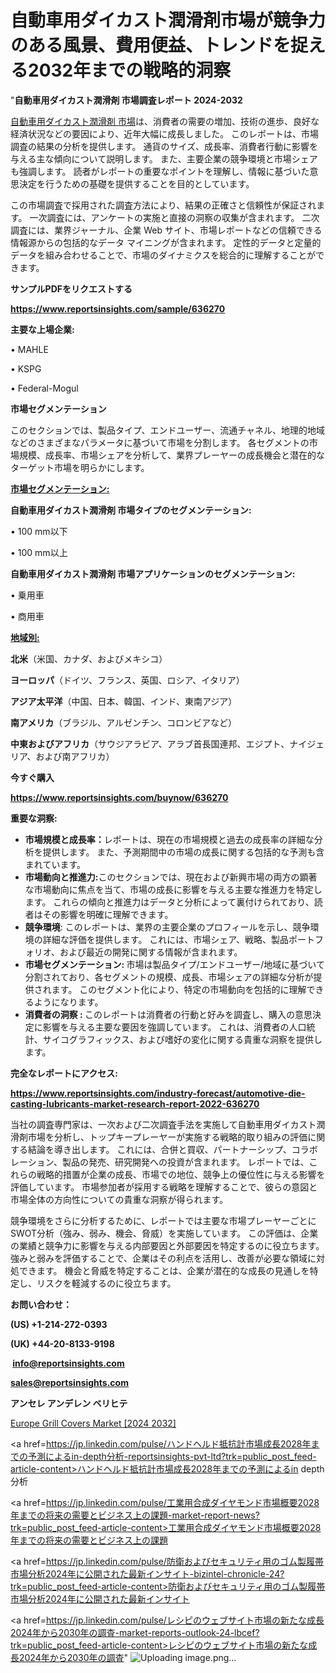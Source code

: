 # 自動車用ダイカスト潤滑剤市場が競争力のある風景、費用便益、トレンドを捉える2032年までの戦略的洞察

"<strong>自動車用ダイカスト潤滑剤 市場調査レポート 2024-2032</strong>

<a href=https://www.reportsinsights.com/sample/636270>自動車用ダイカスト潤滑剤 市場</a>は、消費者の需要の増加、技術の進歩、良好な経済状況などの要因により、近年大幅に成長しました。 このレポートは、市場調査の結果の分析を提供します。 通貨のサイズ、成長率、消費者行動に影響を与える主な傾向について説明します。 また、主要企業の競争環境と市場シェアも強調します。 読者がレポートの重要なポイントを理解し、情報に基づいた意思決定を行うための基礎を提供することを目的としています。

この市場調査で採用された調査方法により、結果の正確さと信頼性が保証されます。 一次調査には、アンケートの実施と直接の洞察の収集が含まれます。 二次調査には、業界ジャーナル、企業 Web サイト、市場レポートなどの信頼できる情報源からの包括的なデータ マイニングが含まれます。 定性的データと定量的データを組み合わせることで、市場のダイナミクスを総合的に理解することができます。

<strong><b>サンプルPDFをリクエストする</b></strong>

<a href=https://www.reportsinsights.com/sample/636270><strong><u>https://www.reportsinsights.com/sample/636270</u></strong></a>

<strong>主要な上場企業:</strong>

• MAHLE

• KSPG

• Federal-Mogul

<strong>市場セグメンテーション</strong>

このセクションでは、製品タイプ、エンドユーザー、流通チャネル、地理的地域などのさまざまなパラメータに基づいて市場を分割します。 各セグメントの市場規模、成長率、市場シェアを分析して、業界プレーヤーの成長機会と潜在的なターゲット市場を明らかにします。

<strong><u>市場セグメンテーション</u></strong><strong><u>:</u></strong>

<strong>自動車用ダイカスト潤滑剤 市場タイプのセグメンテーション:</strong>

• 100 mm以下

• 100 mm以上

<strong>自動車用ダイカスト潤滑剤 市場アプリケーションのセグメンテーション:</strong>

• 乗用車

• 商用車

<strong><u>地域別</u></strong><strong><u>:</u></strong>

<strong>北米</strong>（米国、カナダ、およびメキシコ）

<strong>ヨーロッパ</strong>（ドイツ、フランス、英国、ロシア、イタリア）

<strong>アジア太平洋</strong>（中国、日本、韓国、インド、東南アジア）

<strong>南アメリカ</strong>（ブラジル、アルゼンチン、コロンビアなど）

<strong>中東およびアフリカ</strong>（サウジアラビア、アラブ首長国連邦、エジプト、ナイジェリア、および南アフリカ）

<strong>今すぐ購入</strong>

<a href=https://www.reportsinsights.com/buynow/636270><strong><u>https://www.reportsinsights.com/buynow/636270</u></strong></a>

<strong>重要な洞察:</strong>
<ul>
  <li><strong>市場規模と成長率：</strong>レポートは、現在の市場規模と過去の成長率の詳細な分析を提供します。 また、予測期間中の市場の成長に関する包括的な予測も含まれています。</li>
  <li><strong>市場動向と推進力:</strong>このセクションでは、現在および新興市場の両方の顕著な市場動向に焦点を当て、市場の成長に影響を与える主要な推進力を特定します。 これらの傾向と推進力はデータと分析によって裏付けられており、読者はその影響を明確に理解できます。</li>
  <li><strong>競争環境</strong>: このレポートは、業界の主要企業のプロフィールを示し、競争環境の詳細な評価を提供します。 これには、市場シェア、戦略、製品ポートフォリオ、および最近の開発に関する情報が含まれます。</li>
  <li><strong>市場セグメンテーション: </strong>市場は製品タイプ/エンドユーザー/地域に基づいて分割されており、各セグメントの規模、成長、市場シェアの詳細な分析が提供されます。 このセグメント化により、特定の市場動向を包括的に理解できるようになります。</li>
  <li><strong>消費者の洞察 : </strong>このレポートは消費者の行動と好みを調査し、購入の意思決定に影響を与える主要な要因を強調しています。 これは、消費者の人口統計、サイコグラフィックス、および嗜好の変化に関する貴重な洞察を提供します。</li>
</ul>
<strong>完全なレポートにアクセス:</strong>

<a href=https://www.reportsinsights.com/industry-forecast/automotive-die-casting-lubricants-market-research-report-2022-636270><strong><u><b>https://www.reportsinsights.com/industry-forecast/automotive-die-casting-lubricants-market-research-report-2022-636270</b></u></strong></a>

当社の調査専門家は、一次および二次調査手法を実施して自動車用ダイカスト潤滑剤市場を分析し、トップキープレーヤーが実施する戦略的取り組みの評価に関する結論を導き出します。 これには、合併と買収、パートナーシップ、コラボレーション、製品の発売、研究開発への投資が含まれます。 レポートでは、これらの戦略的措置が企業の成長、市場での地位、競争上の優位性に与える影響を評価しています。 市場参加者が採用する戦略を理解することで、彼らの意図と市場全体の方向性についての貴重な洞察が得られます。

競争環境をさらに分析するために、レポートでは主要な市場プレーヤーごとにSWOT分析（強み、弱み、機会、脅威）を実施しています。 この評価は、企業の業績と競争力に影響を与える内部要因と外部要因を特定するのに役立ちます。 強みと弱みを評価することで、企業はその利点を活用し、改善が必要な領域に対処できます。 機会と脅威を特定することは、企業が潜在的な成長の見通しを特定し、リスクを軽減するのに役立ちます。

<strong>お問い合わせ：</strong>

<strong>(US) +1-214-272-0393</strong>

<strong>(UK) +44-20-8133-9198</strong>

<strong> </strong><a href=info@reportsinsights.com><strong><u>info@reportsinsights.com</u></strong></a>

<a href=sales@reportsinsights.com><strong><u>sales@reportsinsights.com</u></strong></a>

<strong>アンセレ アンデレン ベリヒテ</strong>

<a href=https://www.linkedin.com/pulse/europe-grill-covers-markets-2024-comprehensive-vfuyf/>Europe Grill Covers Market [2024 2032]</a>

<a href=https://jp.linkedin.com/pulse/ハンドヘルド抵抗計市場成長2028年までの予測によるin-depth分析-reportsinsights-pvt-ltd?trk=public_post_feed-article-content>ハンドヘルド抵抗計市場成長2028年までの予測によるin depth分析</a>

<a href=https://jp.linkedin.com/pulse/工業用合成ダイヤモンド市場概要2028年までの将来の需要とビジネス上の課題-market-report-news?trk=public_post_feed-article-content>工業用合成ダイヤモンド市場概要2028年までの将来の需要とビジネス上の課題</a>

<a href=https://jp.linkedin.com/pulse/防衛およびセキュリティ用のゴム製履帯市場分析2024年に公開された最新インサイト-bizintel-chronicle-24?trk=public_post_feed-article-content>防衛およびセキュリティ用のゴム製履帯市場分析2024年に公開された最新インサイト</a>

<a href=https://jp.linkedin.com/pulse/レシピのウェブサイト市場の新たな成長2024年から2030年の調査-market-reports-outlook-24-lbcef?trk=public_post_feed-article-content>レシピのウェブサイト市場の新たな成長2024年から2030年の調査</a>"
![Uploading image.png…]()
